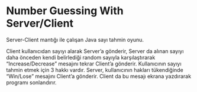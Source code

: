 # Number Guessing With Server/Client
Server-Client mantığı ile çalışan Java sayı tahmin oyunu.

Client kullanıcıdan sayıyı alarak Server’a gönderir, Server da alınan sayıyı daha önceden kendi belirlediği random sayıyla karşılaştırarak “Increase/Decrease” mesajını tekrar Client’a gönderir. Kullanıcının sayıyı tahmin etmek için 3 hakkı vardır. Server, kullanıcının hakları tükendiğinde “Win/Lose” mesajını Client’a gönderir. Client da bu mesajı ekrana yazdırarak programı sonlandırır.
